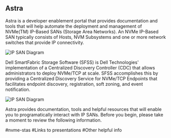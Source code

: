 ## Astra
Astra is a developer enablement portal that provides documentation and tools that will help automate the deployment and management of NVMe(TM) IP-Based SANs (Storage Area Networks). An NVMe IP-Based SAN typically consists of Hosts, NVM Subsystems and one or more network switches that provide IP connectivity.

![IP SAN Diagram](https://github.com/dell/Astra/blob/main/Documentation/Images/SimpleIPSAN.png)

Dell SmartFabric Storage Software (SFSS) is Dell Technologies' implementation of a Centralized Discovery Controller (CDC) that allows administrators to deploy NVMe/TCP at scale. SFSS accomplishes this by providing a Centralized Discovery Service for NVMe/TCP Endpoints that facilitates endpoint discovery, registration, soft zoning, and event notification.

![IP SAN Diagram](https://github.com/dell/Astra/blob/main/Documentation/Images/DetailedIPSAN.png)

Astra provides documentation, tools and helpful resources that will enable you to programatically interact with IP SANs.  Before you begin, please take a moment to review the following information.

#nvme-stas
#Links to presentations
#Other helpful info
